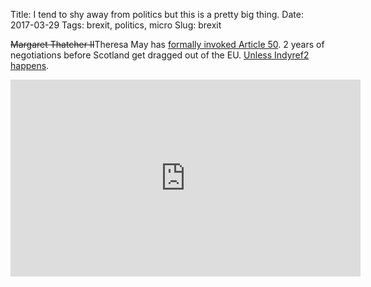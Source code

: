 Title: I tend to shy away from politics but this is a pretty big thing.
Date: 2017-03-29
Tags: brexit, politics, micro
Slug: brexit

<del>Margaret Thatcher II</del>Theresa May has [formally invoked Article 50](http://news.bbc.co.uk/1/shared/bsp/hi/pdfs/29_03_17_article50.pdf). 2 years of negotiations before Scotland get dragged out of the EU. [Unless Indyref2 happens](http://www.bbc.com/news/uk-scotland-39422747).

<iframe width="560" height="315" src="https://www.youtube.com/embed/Nb93QbUGcL0" frameborder="0" allowfullscreen></iframe>